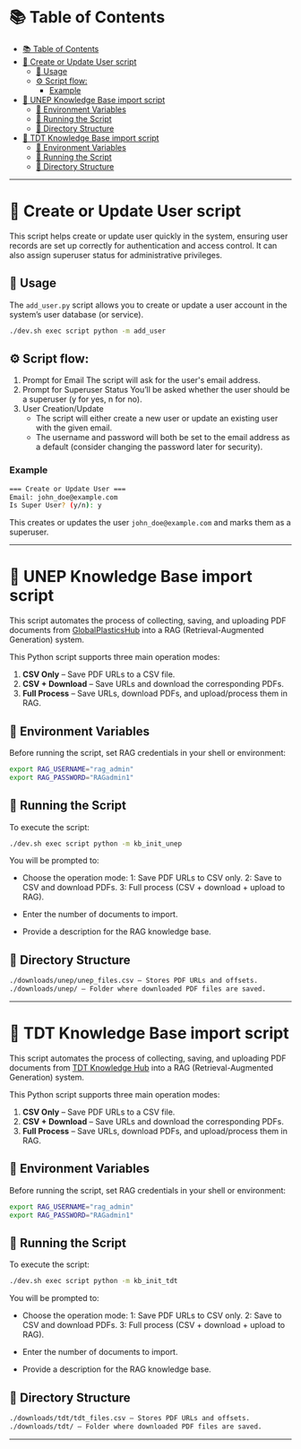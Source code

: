# 📚 Table of Contents

- [📚 Table of Contents](#-table-of-contents)
- [🤖 Create or Update User script](#-create-or-update-user-script)
  - [🚀 Usage](#-usage)
  - [⚙️ Script flow:](#️-script-flow)
    - [Example](#example)
- [🤖 UNEP Knowledge Base import script](#-unep-knowledge-base-import-script)
  - [🔐 Environment Variables](#-environment-variables)
  - [🚀 Running the Script](#-running-the-script)
  - [📁 Directory Structure](#-directory-structure)
- [🤖 TDT Knowledge Base import script](#-tdt-knowledge-base-import-script)
  - [🔐 Environment Variables](#-environment-variables-1)
  - [🚀 Running the Script](#-running-the-script-1)
  - [📁 Directory Structure](#-directory-structure-1)

---

# 🤖 Create or Update User script

This script helps create or update user quickly in the system, ensuring user records are set up correctly for authentication and access control. It can also assign superuser status for administrative privileges.

## 🚀 Usage

The `add_user.py` script allows you to create or update a user account in the system’s user database (or service).

```bash
./dev.sh exec script python -m add_user
```

## ⚙️ Script flow:
  1. Prompt for Email
      The script will ask for the user's email address.
  2. Prompt for Superuser Status
      You’ll be asked whether the user should be a superuser (y for yes, n for no).
  3. User Creation/Update
      - The script will either create a new user or update an existing user with the given email.
      - The username and password will both be set to the email address as a default (consider changing the password later for security).

### Example

```bash
=== Create or Update User ===
Email: john_doe@example.com
Is Super User? (y/n): y
```

This creates or updates the user `john_doe@example.com` and marks them as a superuser.

---

# 🤖 UNEP Knowledge Base import script

This script automates the process of collecting, saving, and uploading PDF documents from [GlobalPlasticsHub](https://globalplasticshub.org) into a RAG (Retrieval-Augmented Generation) system.

This Python script supports three main operation modes:

1. **CSV Only** – Save PDF URLs to a CSV file.
2. **CSV + Download** – Save URLs and download the corresponding PDFs.
3. **Full Process** – Save URLs, download PDFs, and upload/process them in RAG.

## 🔐 Environment Variables

Before running the script, set RAG credentials in your shell or environment:

``` bash
export RAG_USERNAME="rag_admin"
export RAG_PASSWORD="RAGadmin1"
```

## 🚀 Running the Script

To execute the script:

```bash
./dev.sh exec script python -m kb_init_unep
```

You will be prompted to:
- Choose the operation mode:
  1: Save PDF URLs to CSV only.
  2: Save to CSV and download PDFs.
  3: Full process (CSV + download + upload to RAG).

- Enter the number of documents to import.
- Provide a description for the RAG knowledge base.

## 📁 Directory Structure
```bash
./downloads/unep/unep_files.csv – Stores PDF URLs and offsets.
./downloads/unep/ – Folder where downloaded PDF files are saved.
```

---

# 🤖 TDT Knowledge Base import script

This script automates the process of collecting, saving, and uploading PDF documents from [TDT Knowledge Hub](https://tdt.akvotest.org/knowledge-hub) into a RAG (Retrieval-Augmented Generation) system.

This Python script supports three main operation modes:

1. **CSV Only** – Save PDF URLs to a CSV file.
2. **CSV + Download** – Save URLs and download the corresponding PDFs.
3. **Full Process** – Save URLs, download PDFs, and upload/process them in RAG.

## 🔐 Environment Variables

Before running the script, set RAG credentials in your shell or environment:

``` bash
export RAG_USERNAME="rag_admin"
export RAG_PASSWORD="RAGadmin1"
```

## 🚀 Running the Script

To execute the script:

```bash
./dev.sh exec script python -m kb_init_tdt
```

You will be prompted to:
- Choose the operation mode:
  1: Save PDF URLs to CSV only.
  2: Save to CSV and download PDFs.
  3: Full process (CSV + download + upload to RAG).

- Enter the number of documents to import.
- Provide a description for the RAG knowledge base.

## 📁 Directory Structure
```bash
./downloads/tdt/tdt_files.csv – Stores PDF URLs and offsets.
./downloads/tdt/ – Folder where downloaded PDF files are saved.
```

---
